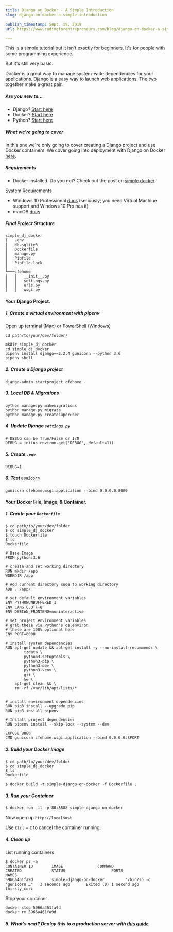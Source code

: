 ```yaml
---
title: Django on Docker - A Simple Introduction
slug: django-on-docker-a-simple-introduction

publish_timestamp: Sept. 19, 2019
url: https://www.codingforentrepreneurs.com/blog/django-on-docker-a-simple-introduction/

---
```



This is a simple tutorial but it isn't exactly for beginners. It's for people with some programming experience. 

But it's still very basic.

Docker is a great way to manage system-wide dependencies for your applications. Django is a easy way to launch web applications. The two together make a great pair.

##### Are you new to...
- Django? [Start here](https://www.codingforentrepreneurs.com/projects/try-django-2-2)
- Docker? [Start here](https://www.codingforentrepreneurs.com/blog/simple-docker)
- Python? [Start here](https://www.codingforentrepreneurs.com/projects/30-days-python)


##### What we're going to cover
In this one we're only going to cover creating a Django project and use Docker containers. We cover going into deployment with Django on Docker [here](https://www.codingforentrepreneurs.com/blog/django-docker-production-heroku/).


##### Requirements
- Docker installed. Do you not? Check out the post on [simple docker](https://www.codingforentrepreneurs.com/blog/simple-docker)

System Requirements
- Windows 10 Professional [docs](https://docs.docker.com/docker-for-windows/install/) (seriously; you need Virtual Machine support and Windows 10 Pro has it)
- macOS [docs](https://docs.docker.com/docker-for-mac/install/)


##### Final Project Structure
```
simple_dj_docker
|   .env
|   db.sqlite3
|   Dockerfile
│   manage.py
│   Pipfile  
│   Pipfile.lock
│
└───cfehome
│   │   __init__.py
│   │   settings.py
│   │   urls.py
│   │   wsgi.py
```
#### Your Django Project.

##### 1. Create a virtual environment with pipenv

Open up terminal (Mac) or PowerShell (Windows)
```
cd path/to/your/dev/folder/
```


```
mkdir simple_dj_docker
cd simple_dj_docker
pipenv install django==2.2.4 gunicorn --python 3.6
pipenv shell
```

##### 2. Create a Django project
```
django-admin startproject cfehome .
```

##### 3. Local DB & Migrations
```
python manage.py makemigrations
python manage.py migrate
python manage.py createsuperuser
```

##### 4. Update Django `settings.py`
```
# DEBUG can be True/False or 1/0
DEBUG = int(os.environ.get('DEBUG', default=1)) 
```

##### 5. Create `.env`
```
DEBUG=1
```

##### 6. Test `Gunicorn`
```
gunicorn cfehome.wsgi:application --bind 0.0.0.0:8000
```


#### Your Docker File, Image, & Container.

##### 1. Create your `Dockerfile`

```
$ cd path/to/your/dev/folder
$ cd simple_dj_docker
$ touch Dockerfile
$ ls
Dockerfile
```

```
# Base Image
FROM python:3.6

# create and set working directory
RUN mkdir /app
WORKDIR /app

# Add current directory code to working directory
ADD . /app/

# set default environment variables
ENV PYTHONUNBUFFERED 1
ENV LANG C.UTF-8
ENV DEBIAN_FRONTEND=noninteractive 

# set project environment variables
# grab these via Python's os.environ
# these are 100% optional here
ENV PORT=8000

# Install system dependencies
RUN apt-get update && apt-get install -y --no-install-recommends \
        tzdata \
        python3-setuptools \
        python3-pip \
        python3-dev \
        python3-venv \
        git \
        && \
    apt-get clean && \
    rm -rf /var/lib/apt/lists/*


# install environment dependencies
RUN pip3 install --upgrade pip 
RUN pip3 install pipenv

# Install project dependencies
RUN pipenv install --skip-lock --system --dev

EXPOSE 8888
CMD gunicorn cfehome.wsgi:application --bind 0.0.0.0:$PORT
```


##### 2. Build your Docker Image
```
$ cd path/to/your/dev/folder
$ cd simple_dj_docker
$ ls
Dockerfile
```
```
$ docker build -t simple-django-on-docker -f Dockerfile .
```

##### 3. Run your Container
```
$ docker run -it -p 80:8888 simple-django-on-docker
```
Now open up `http://localhost`

Use `Ctrl` + `C` to cancel the container running.


##### 4. Clean up

List running containers
```
$ docker ps -a
CONTAINER ID        IMAGE               COMMAND                  CREATED             STATUS                    PORTS               NAMES
5966a461fa9d        simple-django-on-docker         "/bin/sh -c 'gunicorn …"   3 seconds ago       Exited (0) 1 second ago                       thirsty_cori
```

Stop your container
```
docker stop 5966a461fa9d
docker rm 5966a461fa9d
```

##### 5. What's next? Deploy this to a production server with [this guide](https://www.codingforentrepreneurs.com/blog/django-docker-production-heroku/)
